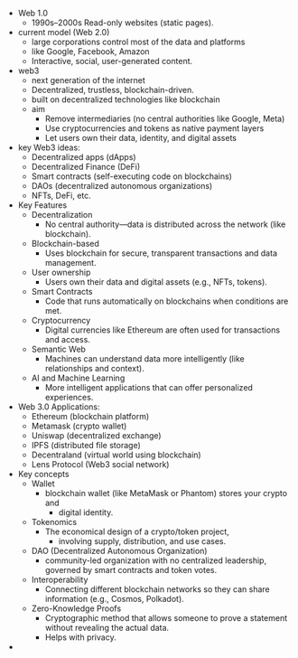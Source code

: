 - Web 1.0	
  - 1990s–2000s	Read-only websites (static pages).
- current model (Web 2.0)
  - large corporations control most of the data and platforms 
  - like Google, Facebook, Amazon
  - Interactive, social, user-generated content.
- web3
  - next generation of the internet 
  - Decentralized, trustless, blockchain-driven.
  - built on decentralized technologies like blockchain
  - aim
    - Remove intermediaries (no central authorities like Google, Meta)
    - Use cryptocurrencies and tokens as native payment layers
    - Let users own their data, identity, and digital assets 
- key Web3 ideas:
  - Decentralized apps (dApps)
  - Decentralized Finance (DeFi)
  - Smart contracts (self-executing code on blockchains)
  - DAOs (decentralized autonomous organizations)
  - NFTs, DeFi, etc.
- Key Features
  - Decentralization
    - No central authority—data is distributed across the network (like blockchain).
  - Blockchain-based
    - Uses blockchain for secure, transparent transactions and data management.
  - User ownership
    - Users own their data and digital assets (e.g., NFTs, tokens).
  - Smart Contracts
    - Code that runs automatically on blockchains when conditions are met.
  - Cryptocurrency
    - Digital currencies like Ethereum are often used for transactions and access.
  - Semantic Web
    - Machines can understand data more intelligently (like relationships and context).
  - AI and Machine Learning
    - More intelligent applications that can offer personalized experiences.
- Web 3.0 Applications:
  - Ethereum (blockchain platform)
  - Metamask (crypto wallet)
  - Uniswap (decentralized exchange)
  - IPFS (distributed file storage)
  - Decentraland (virtual world using blockchain)
  - Lens Protocol (Web3 social network)
- Key concepts
  - Wallet	
    - blockchain wallet (like MetaMask or Phantom) stores your crypto and 
      - digital identity.
  - Tokenomics
    - The economical design of a crypto/token project, 
      - involving supply, distribution, and use cases.
  - DAO (Decentralized Autonomous Organization)
    - community-led organization with no centralized leadership, governed by smart contracts and token votes.
  - Interoperability	
    - Connecting different blockchain networks so they can share information (e.g., Cosmos, Polkadot). 
  - Zero-Knowledge Proofs
    - Cryptographic method that allows someone to prove a statement without revealing the actual data. 
    - Helps with privacy.
- 